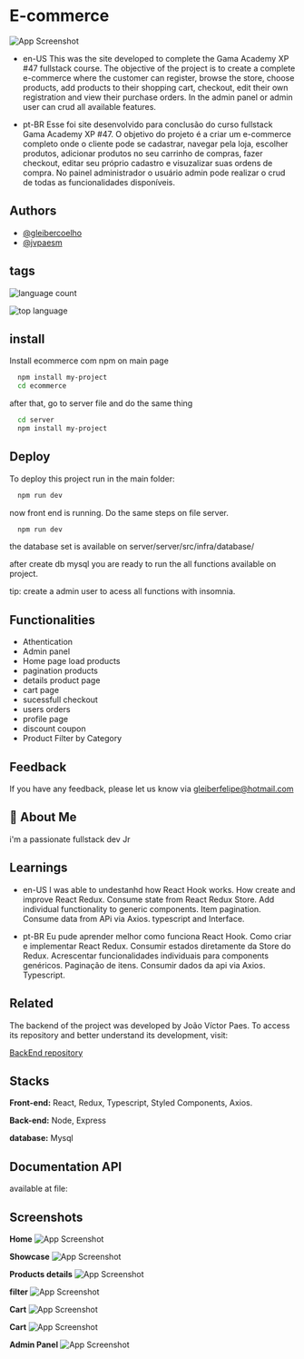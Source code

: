 
# E-commerce
![App Screenshot](https://github.com/gleibercoelho/Gama-XP-47-final/blob/master/src/assets/Screenshot/home.png)

- en-US
This was the site developed to complete the Gama Academy XP #47 fullstack course. The objective of the project is to create a complete e-commerce where the customer can register, browse the store, choose products, add products to their shopping cart, checkout, edit their own registration and view their purchase orders. In the admin panel or admin user can crud all available features.

- pt-BR
Esse foi site desenvolvido para conclusão do curso fullstack Gama Academy XP #47. O objetivo do projeto é a criar um e-commerce completo onde o cliente pode se cadastrar, navegar pela loja, escolher produtos, adicionar produtos no seu carrinho de compras, fazer checkout, editar seu próprio cadastro e visuzalizar suas ordens de compra. No painel administrador o usuário admin pode realizar o crud de todas as funcionalidades disponíveis.




## Authors

- [@gleibercoelho](https://www.github.com/octokatherine)
 - [@jvpaesm](https://github.com/jvpaesm)
 

## tags



![language count](https://img.shields.io/github/languages/count/gleibercoelho/Gama-XP-47-final?style=for-the-badge)

![top language](https://img.shields.io/github/languages/top/gleibercoelho/Gama-XP-47-final)


## install

Install ecommerce com npm on main page

```bash
  npm install my-project
  cd ecommerce
```
after that, go to server file and do the same thing

```bash
  cd server
  npm install my-project  
```
## Deploy

To deploy this project run in the main folder:

```bash
  npm run dev
```

now front end is running. Do the same steps on file server.

```bash
  npm run dev
```

the database set is available on server/server/src/infra/database/

after create db mysql you are ready to run the all functions available on project.

tip: create a admin user to acess all functions with insomnia.
## Functionalities

- Athentication
- Admin panel
- Home page load products
- pagination products 
- details product page
- cart page
- sucessfull checkout
- users orders
- profile page
- discount coupon
- Product Filter by Category
## Feedback

If you have any feedback, please let us know via gleiberfelipe@hotmail.com


## 🚀 About Me
i'm a passionate fullstack dev Jr
## Learnings

- en-US
I was able to undestanhd how React Hook works. How create and improve React Redux. Consume state from React Redux Store. Add individual functionality to generic components. Item pagination. Consume data from APi via Axios. typescript and Interface.

- pt-BR
Eu pude aprender melhor como funciona React Hook. Como criar e implementar React Redux. Consumir estados diretamente da Store do Redux. Acrescentar funcionalidades individuais para components genéricos. Paginação de itens. Consumir dados da api via Axios. Typescript. 

## Related


The backend of the project was developed by João Víctor Paes. To access its repository and better understand its development, visit:

[BackEnd repository](https://github.com/jvpaesm/ecommerce)


## Stacks

**Front-end:** React, Redux, Typescript, Styled Components, Axios.

**Back-end:** Node, Express

**database:** Mysql


## Documentation API

available at file:

## Screenshots

**Home**
![App Screenshot](https://github.com/gleibercoelho/Gama-XP-47-final/blob/master/src/assets/Screenshot/home.png)

**Showcase**
![App Screenshot](https://github.com/gleibercoelho/Gama-XP-47-final/blob/master/src/assets/Screenshot/showcase.png)

**Products details**
![App Screenshot](https://github.com/gleibercoelho/Gama-XP-47-final/blob/master/src/assets/Screenshot/product%20details.png)

**filter**
![App Screenshot](https://github.com/gleibercoelho/Gama-XP-47-final/blob/master/src/assets/Screenshot/filter.png)

**Cart**
![App Screenshot](https://github.com/gleibercoelho/Gama-XP-47-final/blob/master/src/assets/Screenshot/cart.png)

**Cart**
![App Screenshot](https://github.com/gleibercoelho/Gama-XP-47-final/blob/master/src/assets/Screenshot/cart.png)

**Admin Panel**
![App Screenshot](https://github.com/gleibercoelho/Gama-XP-47-final/blob/master/src/assets/Screenshot/admin.png)
